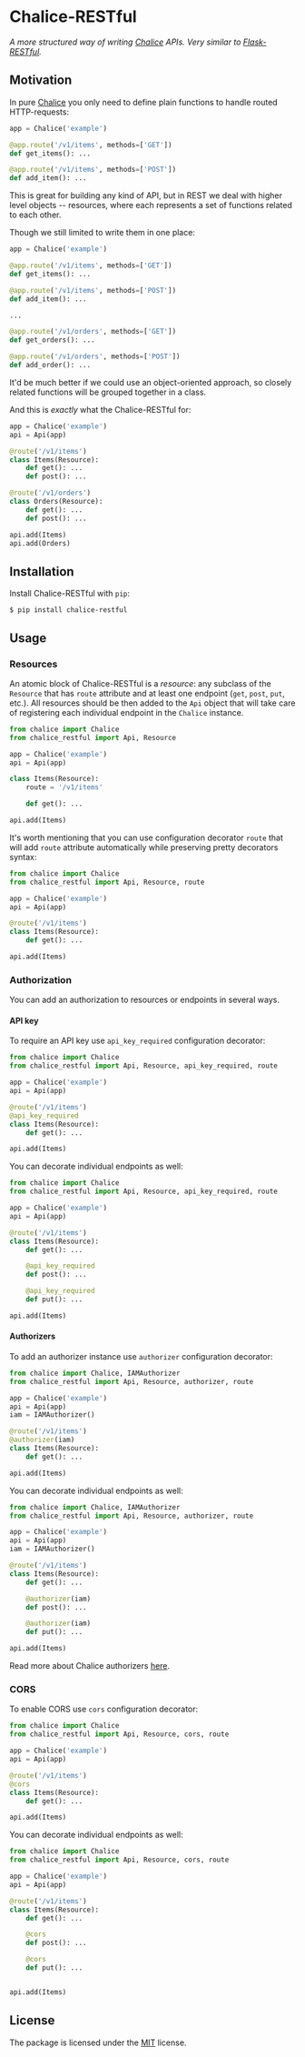 # Chalice-RESTful

_A more structured way of writing [Chalice](https://github.com/aws/chalice) APIs.
Very similar to [Flask-RESTful](https://github.com/flask-restful/flask-restful)._

## Motivation

In pure [Chalice](https://github.com/aws/chalice) you only need to define plain functions
to handle routed HTTP-requests:

``` python
app = Chalice('example')

@app.route('/v1/items', methods=['GET'])
def get_items(): ...

@app.route('/v1/items', methods=['POST'])
def add_item(): ...
```

This is great for building any kind of API, but in REST we deal with
higher level objects -- resources, where each represents a set of functions
related to each other.

Though we still limited to write them in one place:

``` python
app = Chalice('example')

@app.route('/v1/items', methods=['GET'])
def get_items(): ...

@app.route('/v1/items', methods=['POST'])
def add_item(): ...

...

@app.route('/v1/orders', methods=['GET'])
def get_orders(): ...

@app.route('/v1/orders', methods=['POST'])
def add_order(): ...
```

It'd be much better if we could use an object-oriented approach, so closely related functions
will be grouped together in a class.

And this is _exactly_ what the Chalice-RESTful for:

``` python
app = Chalice('example')
api = Api(app)

@route('/v1/items')
class Items(Resource):
    def get(): ...
    def post(): ...

@route('/v1/orders')
class Orders(Resource):
    def get(): ...
    def post(): ...

api.add(Items)
api.add(Orders)
```

## Installation

Install Chalice-RESTful with `pip`:

``` shell
$ pip install chalice-restful
```

## Usage

### Resources

An atomic block of Chalice-RESTful is a _resource_: any subclass of the `Resource`
that has `route` attribute and at least one endpoint (`get`, `post`, `put`, etc.).
All resources should be then added to the `Api` object that will take care of registering
each individual endpoint in the `Chalice` instance.

``` python
from chalice import Chalice
from chalice_restful import Api, Resource

app = Chalice('example')
api = Api(app)

class Items(Resource):
    route = '/v1/items'

    def get(): ...

api.add(Items)
```

It's worth mentioning that you can use configuration decorator `route` that will add
`route` attribute automatically while preserving pretty decorators syntax:

``` python
from chalice import Chalice
from chalice_restful import Api, Resource, route

app = Chalice('example')
api = Api(app)

@route('/v1/items')
class Items(Resource):
    def get(): ...

api.add(Items)
```

### Authorization

You can add an authorization to resources or endpoints in several ways.

#### API key

To require an API key use `api_key_required` configuration decorator:

``` python
from chalice import Chalice
from chalice_restful import Api, Resource, api_key_required, route

app = Chalice('example')
api = Api(app)

@route('/v1/items')
@api_key_required
class Items(Resource):
    def get(): ...

api.add(Items)
```

You can decorate individual endpoints as well:

``` python
from chalice import Chalice
from chalice_restful import Api, Resource, api_key_required, route

app = Chalice('example')
api = Api(app)

@route('/v1/items')
class Items(Resource):
    def get(): ...

    @api_key_required
    def post(): ...

    @api_key_required
    def put(): ...

api.add(Items)
```

#### Authorizers

To add an authorizer instance use `authorizer` configuration decorator:

``` python
from chalice import Chalice, IAMAuthorizer
from chalice_restful import Api, Resource, authorizer, route

app = Chalice('example')
api = Api(app)
iam = IAMAuthorizer()

@route('/v1/items')
@authorizer(iam)
class Items(Resource):
    def get(): ...

api.add(Items)
```

You can decorate individual endpoints as well:

``` python
from chalice import Chalice, IAMAuthorizer
from chalice_restful import Api, Resource, authorizer, route

app = Chalice('example')
api = Api(app)
iam = IAMAuthorizer()

@route('/v1/items')
class Items(Resource):
    def get(): ...

    @authorizer(iam)
    def post(): ...

    @authorizer(iam)
    def put(): ...

api.add(Items)
```

Read more about Chalice authorizers [here](https://github.com/aws/chalice/blob/master/docs/source/topics/authorizers.rst).

### CORS

To enable CORS use `cors` configuration decorator:

``` python
from chalice import Chalice
from chalice_restful import Api, Resource, cors, route

app = Chalice('example')
api = Api(app)

@route('/v1/items')
@cors
class Items(Resource):
    def get(): ...

api.add(Items)
```

You can decorate individual endpoints as well:
``` python
from chalice import Chalice
from chalice_restful import Api, Resource, cors, route

app = Chalice('example')
api = Api(app)

@route('/v1/items')
class Items(Resource):
    def get(): ...

    @cors
    def post(): ...

    @cors
    def put(): ...


api.add(Items)
```

## License

The package is licensed under the [MIT](https://github.com/JoshuaLight/chalice-restul/blob/master/LICENSE) license.
